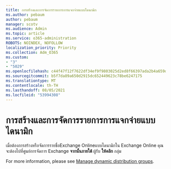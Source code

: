 ```yaml
---
title: การสร้างและการจัดการรายการการแจกจ่ายแบบไดนามิก
ms.author: pebaum
author: pebaum
manager: scotv
ms.audience: Admin
ms.topic: article
ms.service: o365-administration
ROBOTS: NOINDEX, NOFOLLOW
localization_priority: Priority
ms.collection: Adm_O365
ms.custom:
- "3"
- "5029"
ms.openlocfilehash: c44f47f12f7622df34ef9f9803025d2ed8f66397ada2b4a659df9b4d2dc75781
ms.sourcegitcommit: b5f7da89a650d2915dc652449623c78be6247175
ms.translationtype: MT
ms.contentlocale: th-TH
ms.lasthandoff: 08/05/2021
ms.locfileid: "53994308"
---
```

# <a name="creating-and-managing-dynamic-distribution-lists"></a>การสร้างและการจัดการรายการการแจกจ่ายแบบไดนามิก

เมื่อต้องการสร้างหรือจัดการรายชื่อExchange Onlineแบบไดนามิกใน Exchange Online คุณจะต้องไปที่ศูนย์การจัดการ Exchange **จากนั้นภายใต้** ผู้รับ **ให้คลิก** กลุ่ม

For more information, please see [Manage dynamic distribution groups](https://docs.microsoft.com/exchange/recipients-in-exchange-online/manage-dynamic-distribution-groups/manage-dynamic-distribution-groups).
